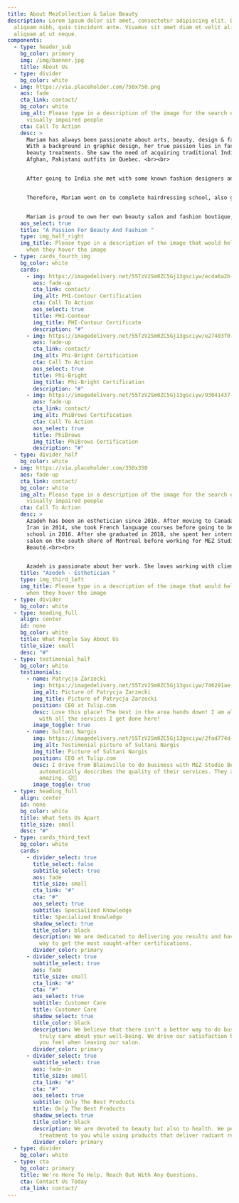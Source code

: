 ```yaml
---
title: About MezCollection & Salon Beauty
description: Lorem ipsum dolor sit amet, consectetur adipiscing elit. Duis at
  aliquam nibh, quis tincidunt ante. Vivamus sit amet diam et velit aliquam
  aliquam at ut neque.
components:
  - type: header_sub
    bg_color: primary
    img: /img/banner.jpg
    title: About Us
  - type: divider
    bg_color: white
  - img: https://via.placeholder.com/750x750.png
    aos: fade
    cta_link: contact/
    bg_color: white
    img_alt: Please type in a description of the image for the search engine or
      visually impaired people
    cta: Call To Action
    desc: >
      Mariam has always been passionate about arts, beauty, design & fashion.
      With a background in graphic design, her true passion lies in fashion and
      beauty treatments. She saw the need of acquiring traditional Indian,
      Afghan, Pakistani outfits in Quebec. <br><br>


      After going to India she met with some known fashion designers and pursued her dream of importing beautiful Indian traditional garments. Soon enough she opened her own boutique MEZ Collections in January 2017, but her collection was not complete unless she imported traditional afghan garments. Not long after her boutique became so famous that she started getting clients orders from all over the world.  From there, the dream only grew and motivation came that a boutique is not complete without a full service beauty salon. <br><br>


      Therefore, Mariam went on to complete hairdressing school, also got her certification as a microblading, permanent makeup, lash extensions, nails, microneedling certified artist from famous beauty academies like PHI academy, and opened MEZ Studio Beauté, a fully certified, full service salon, in April  2018.<br><br>


      Mariam is proud to own her own beauty salon and fashion boutique, named after her three beautiful daughters Mariha, Elaha and Zahra. She loves the work and it gives her great joy to see her clients leave with a smile. She is pleased to offer tri-bilingual services to both French, English and Dari speaking clients.<br><br>
    aos_select: true
    title: "A Passion For Beauty And Fashion "
    type: img_half_right
    img_title: Please type in a description of the image that would help the user
      when they hover the image
  - type: cards_fourth_img
    bg_color: white
    cards:
      - img: https://imagedelivery.net/55TzV2Sm0ZC5Gj13gsciyw/ec4a6a2b-ddb2-423d-3598-f67d268e9900/600x400
        aos: fade-up
        cta_link: contact/
        img_alt: PHI-Contour Certification
        cta: Call To Action
        aos_select: true
        title: PHI-Contour
        img_title: PHI-Contour Certificate
        description: "#"
      - img: https://imagedelivery.net/55TzV2Sm0ZC5Gj13gsciyw/e27403f0-2191-45f6-8b60-2a1d10367d00/600x400
        aos: fade-up
        cta_link: contact/
        img_alt: Phi-Bright Certification
        cta: Call To Action
        aos_select: true
        title: Phi-Bright
        img_title: Phi-Bright Certification
        description: "#"
      - img: https://imagedelivery.net/55TzV2Sm0ZC5Gj13gsciyw/93041437-26d1-4ab5-47c8-594ff59b4000/600x400
        aos: fade-up
        cta_link: contact/
        img_alt: PhiBrows Certification
        cta: Call To Action
        aos_select: true
        title: PhiBrows
        img_title: PhiBrows Certification
        description: "#"
  - type: divider_half
    bg_color: white
  - img: https://via.placeholder.com/350x350
    aos: fade-up
    cta_link: contact/
    bg_color: white
    img_alt: Please type in a description of the image for the search engine or
      visually impaired people
    cta: Call To Action
    desc: >
      Azadeh has been an esthetician since 2016. After moving to Canada from
      Iran in 2014, she took French language courses before going to beauty
      school in 2016. After she graduated in 2018, she spent her internship at a
      salon on the south shore of Montreal before working for MEZ Studio
      Beauté.<br><br>


      Azadeh is passionate about her work. She loves working with clients and offering practical tips on how to keep their skin looking young and healthy. She is known as the lady with “magic fingers” when she does facials. She is certified as a lashlift technician, lash extensions technician, micro-needling technician, and laser and electrolysis technician. 
    title: "Azedeh - Esthetician "
    type: img_third_left
    img_title: Please type in a description of the image that would help the user
      when they hover the image
  - type: divider
    bg_color: white
  - type: heading_full
    align: center
    id: none
    bg_color: white
    title: What People Say About Us
    title_size: small
    desc: "#"
  - type: testimonial_half
    bg_color: white
    testimonials:
      - name: Patrycja Zarzecki
        img: https://imagedelivery.net/55TzV2Sm0ZC5Gj13gsciyw/746291ae-2d5f-4fdb-86b8-4a74a3774f00/TestimonialBubble
        img_alt: Picture of Patrycja Zarzecki
        img_title: Picture of Patrycja Zarzecki
        position: CEO at Tulip.com
        desc: Love this place! The best in the area hands down! I am always satisfied
          with all the services I get done here!
        image_toggle: true
      - name: Sultani Nargis
        img: https://imagedelivery.net/55TzV2Sm0ZC5Gj13gsciyw/2fad774d-7151-48f3-cf1a-bdbf75dc5500/TestimonialBubble
        img_alt: Testimonial picture of Sultani Nargis
        img_title: Picture of Sultani Nargis
        position: CEO at Tulip.com
        desc: I drive from Blainville to do business with MEZ Studio Beauté... which
          automatically describes the quality of their services. They are
          amazing. 😊🙂
        image_toggle: true
  - type: heading_full
    align: center
    id: none
    bg_color: white
    title: What Sets Us Apart
    title_size: small
    desc: "#"
  - type: cards_third_text
    bg_color: white
    cards:
      - divider_select: true
        title_select: false
        subtitle_select: true
        aos: fade
        title_size: small
        cta_link: "#"
        cta: "#"
        aos_select: true
        subtitle: Specialized Knowledge
        title: Specialized Knowledge
        shadow_select: true
        title_color: black
        description: We are dedicated to delivering you results and have gone out of our
          way to get the most sought-after certifications.
        divider_color: primary
      - divider_select: true
        subtitle_select: true
        aos: fade
        title_size: small
        cta_link: "#"
        cta: "#"
        aos_select: true
        subtitle: Customer Care
        title: Customer Care
        shadow_select: true
        title_color: black
        description: We believe that there isn't a better way to do business than to
          truly care about your well-being. We drive our satisfaction by the way
          you feel when leaving our salon.
        divider_color: primary
      - divider_select: true
        subtitle_select: true
        aos: fade-in
        title_size: small
        cta_link: "#"
        cta: "#"
        aos_select: true
        subtitle: Only The Best Products
        title: Only The Best Products
        shadow_select: true
        title_color: black
        description: We are devoted to beauty but also to health. We personalize each
          treatment to you while using products that deliver radiant results.
        divider_color: primary
  - type: divider
    bg_color: white
  - type: cta
    bg_color: primary
    title: We're Here To Help. Reach Out With Any Questions.
    cta: Contact Us Today
    cta_link: contact/
---
```

